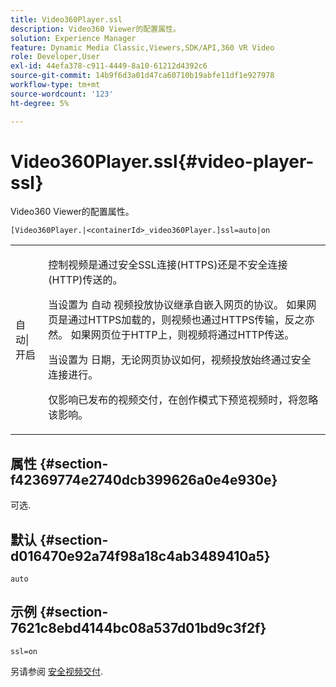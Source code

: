 ```yaml
---
title: Video360Player.ssl
description: Video360 Viewer的配置属性。
solution: Experience Manager
feature: Dynamic Media Classic,Viewers,SDK/API,360 VR Video
role: Developer,User
exl-id: 44efa378-c911-4449-8a10-61212d4392c6
source-git-commit: 14b9f6d3a01d47ca60710b19abfe11df1e927978
workflow-type: tm+mt
source-wordcount: '123'
ht-degree: 5%

---
```


# Video360Player.ssl{#video-player-ssl}

Video360 Viewer的配置属性。

<!-- >[!NOTE]
>
>This configuration attribute only applies to AEM 6.2 with installation of [Feature Pack NPR-13480](https://www.adobeaemcloud.com/content/marketplace/marketplaceProxy.html?packagePath=/content/companies/public/adobe/packages/cq620/featurepack/cq-6.2.0-featurepack-13480) and to AEM 6.1 with installation of [Feature Pack NPR-15011](https://www.adobeaemcloud.com/content/marketplace/marketplaceProxy.html?packagePath=/content/companies/public/adobe/packages/cq610/featurepack/cq-6.1.0-featurepack-15011). -->

`[Video360Player.|<containerId>_video360Player.]ssl=auto|on`

<table id="table_C616483932C2482CA9794DDD7313FD7C"> 
 <tbody> 
  <tr> 
   <td colname="col1"> <p> <span class="codeph"> 自动|开启</span> </p> </td> 
   <td colname="col2"> <p> 控制视频是通过安全SSL连接(HTTPS)还是不安全连接(HTTP)传送的。 </p> <p>当设置为 <span class="codeph"> 自动</span> 视频投放协议继承自嵌入网页的协议。 如果网页是通过HTTPS加载的，则视频也通过HTTPS传输，反之亦然。 如果网页位于HTTP上，则视频将通过HTTP传送。 </p> <p>当设置为 <span class="codeph"> 日期</span>，无论网页协议如何，视频投放始终通过安全连接进行。 </p> <p>仅影响已发布的视频交付，在创作模式下预览视频时，将忽略该影响。 </p> </td> 
  </tr> 
 </tbody> 
</table>

## 属性 {#section-f42369774e2740dcb399626a0e4e930e}

可选.

## 默认 {#section-d016470e92a74f98a18c4ab3489410a5}

`auto`

## 示例 {#section-7621c8ebd4144bc08a537d01bd9c3f2f}

```
ssl=on
```

<!--<a id="section_5943AC73316749C68761FF7F74DA7547"></a>-->

另请参阅 [安全视频交付](../../../c-html5-aem-asset-viewers/c-html5-aem-video360/c-html5-aem-video360-securevideodelivery.md#concept-13f66fdd4a52494aa516cd0f36fdac27).
